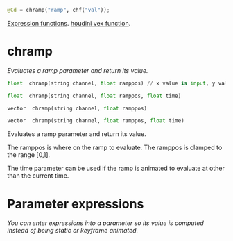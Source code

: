 ```python
@Cd = chramp("ramp", chf("val"));
```

[Expression functions](https://www.sidefx.com/docs/houdini/expressions/index.html).
[houdini vex function](https://www.sidefx.com/docs/houdini/vex/functions/index.html).

# chramp
_Evaluates a ramp parameter and return its value._


```python
float  chramp(string channel, float ramppos) // x value is input, y value is result.

float  chramp(string channel, float ramppos, float time)

vector  chramp(string channel, float ramppos)

vector  chramp(string channel, float ramppos, float time)
```

Evaluates a ramp parameter and return its value.

The ramppos is where on the ramp to evaluate. The ramppos is clamped to the range [0,1].

The time parameter can be used if the ramp is animated to evaluate at other than the current time.

# Parameter expressions
_You can enter expressions into a parameter so its value is computed instead of being static or keyframe animated._
